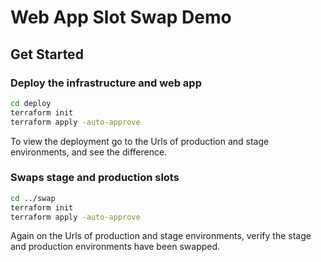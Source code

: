 # Web App Slot Swap Demo

## Get Started

### Deploy the infrastructure and web app

```bash
cd deploy
terraform init
terraform apply -auto-approve
```

To view the deployment go to the Urls of production and stage environments, and see the difference.

### Swaps stage and production slots

```bash
cd ../swap
terraform init
terraform apply -auto-approve
```

Again on the Urls of production and stage environments, verify the stage and production environments have been swapped.
